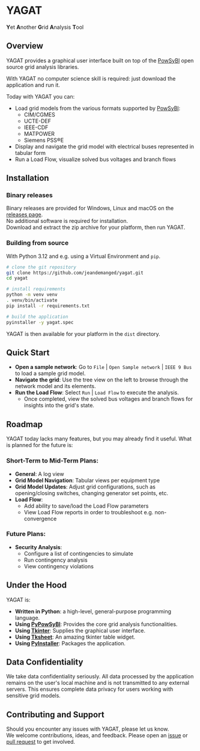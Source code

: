 # YAGAT

**Y**et **A**nother **G**rid **A**nalysis **T**ool

## Overview

YAGAT provides a graphical user interface built on top of the [PowSyBl](https://www.powsybl.org) open source grid analysis libraries.

With YAGAT no computer science skill is required: just download the application and run it.

Today with YAGAT you can:
- Load grid models from the various formats supported by [PowSyBl](https://www.powsybl.org):
  - CIM/CGMES
  - UCTE-DEF
  - IEEE-CDF
  - MATPOWER
  - Siemens PSS®E
- Display and navigate the grid model with electrical buses represented in tabular form
- Run a Load Flow, visualize solved bus voltages and branch flows

## Installation

### Binary releases

Binary releases are provided for Windows, Linux and macOS on the [releases page](https://github.com/jeandemanged/yagat/releases).  
No additional software is required for installation.  
Download and extract the zip archive for your platform, then run YAGAT.

### Building from source

With Python 3.12 and e.g. using a Virtual Environment and `pip`.

```bash
# clone the git repository
git clone https://github.com/jeandemanged/yagat.git
cd yagat
```

```bash
# install requirements
python -m venv venv
. venv/bin/activate
pip install -r requirements.txt
```

```bash
# build the application
pyinstaller -y yagat.spec
```

YAGAT is then available for your platform in the `dist` directory.

## Quick Start

- **Open a sample network**: Go to `File` | `Open Sample network` | `IEEE 9 Bus` to load a sample grid model.
- **Navigate the grid**: Use the tree view on the left to browse through the network model and its elements.
- **Run the Load Flow**: Select `Run` | `Load Flow` to execute the analysis.
  - Once completed, view the solved bus voltages and branch flows for insights into the grid's state.

## Roadmap

YAGAT today lacks many features, but you may already find it useful. What is planned for the future is:

### Short-Term to Mid-Term Plans:
- **General**: A log view
- **Grid Model Navigation**: Tabular views per equipment type
- **Grid Model Updates**: Adjust grid configurations, such as opening/closing switches, changing generator set points, etc.
- **Load Flow**:
  - Add ability to save/load the Load Flow parameters
  - View Load Flow reports in order to troubleshoot e.g. non-convergence

### Future Plans:
- **Security Analysis**:
  - Configure a list of contingencies to simulate
  - Run contingency analysis
  - View contingency violations

## Under the Hood

YAGAT is:
- **Written in Python**: a high-level, general-purpose programming language.
- **Using [PyPowSyBl](https://pypowsybl.readthedocs.io/en/latest/index.html)**: Provides the core grid analysis functionalities.
- **Using [Tkinter](https://wiki.python.org/moin/TkInter)**: Supplies the graphical user interface.
- **Using [Tksheet](https://github.com/ragardner/tksheet)**: An amazing tkinter table widget.
- **Using [PyInstaller](https://pyinstaller.org/en/stable/)**: Packages the application.

## Data Confidentiality

We take data confidentiality seriously.
All data processed by the application remains on the user's local machine and is not transmitted to any external servers.
This ensures complete data privacy for users working with sensitive grid models.

## Contributing and Support

Should you encounter any issues with YAGAT, please let us know.  
We welcome contributions, ideas, and feedback. Please open an [issue](https://github.com/jeandemanged/yagat/issues)
or [pull request](https://github.com/jeandemanged/yagat/pulls) to get involved.

